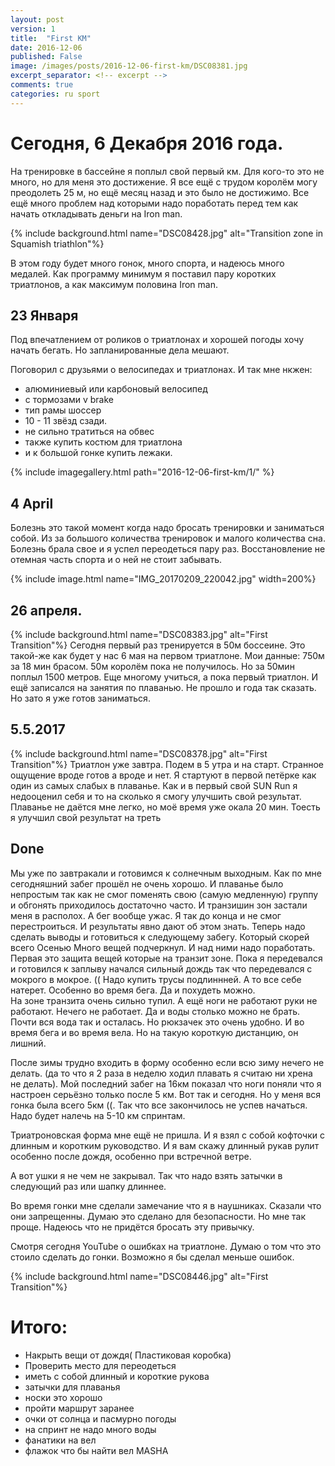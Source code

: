 ```yaml
---
layout: post
version: 1
title:  "First KM"
date: 2016-12-06
published: False
image: /images/posts/2016-12-06-first-km/DSC08381.jpg
excerpt_separator: <!-- excerpt -->
comments: true
categories: ru sport
---
```


# Сегодня, 6 Декабря 2016 года.  
На тренировке в бассейне я поплыл свой первый км.  Для кого-то это не много,  но для меня это достижение.  Я все ещё с трудом королём могу преодолеть 25 м, но ещё месяц назад и это было не достижимо.  Все ещё много проблем над которыми надо поработать перед тем как начать откладывать деньги на Iron man.

{% include background.html name="DSC08428.jpg" alt="Transition zone in Squamish triathlon"%}

В этом году будет много гонок, много спорта,  и надеюсь много медалей.  Как программу минимум я поставил пару коротких триатлонов, а как максимум половина Iron man.  

## 23 Января 
Под впечатлением от роликов о триатлонах и хорошей погоды хочу начать бегать.  Но запланированные дела мешают.  

Поговорил с друзьями о велосипедах и триатлонах. 
И так мне нкжен:
- алюминиевый или карбоновый велосипед
- с тормозами v brake
- тип рамы шоссер
- 10 - 11 звёзд сзади.  
- не сильно тратиться на обвес
- также купить костюм для триатлона
- и к большой гонке купить лежаки. 

{% include imagegallery.html path="2016-12-06-first-km/1/" %}

## 4 April
Болезнь это такой момент когда надо бросать тренировки и заниматься собой.  Из за большого количества тренировок и малого количества сна.  Болезнь брала свое и я успел переодеться пару раз.  Восстановление не отемная часть спорта и о ней не стоит забывать.  

{% include image.html name="IMG_20170209_220042.jpg" width=200%}

## 26 апреля. 

{% include background.html name="DSC08383.jpg" alt="First Transition"%}
Сегодня первый раз тренируется в 50м боссеине. Это такой-же как будет у нас 6 мая на первом триатлоне.
Мои данные: 750м за 18 мин брасом. 50м королём пока не получилось. Но за 50мин поплыл 1500 метров.
Еще многому учиться, а пока первый триатлон. И ещё записался на занятия по плаванью. Не прошло и года так сказать. Но зато я уже готов заниматься. 

## 5.5.2017
{% include background.html name="DSC08378.jpg" alt="First Transition"%}
Триатлон уже завтра. Подем в 5 утра и на старт. Странное ощущение вроде готов а вроде и нет. Я стартуют в первой петёрке как один из самых слабых в плаванье. Как и в первый свой SUN Run я недооценил себя и то на сколько я смогу улучшить свой результат. Плаванье не даётся мне легко, но моё время уже окала 20 мин. Тоесть  я улучшил свой результат на треть

## Done

Мы уже по завтракали и готовимся к солнечным выходным.  Как по мне сегодняшний забег прошёл не очень хорошо. И плаванье было непростым так как не смог поменять свою (самую медленную) группу и обгонять приходилось достаточно часто. И транзишин зон застали меня в располох. А бег вообще ужас. Я так до конца и не смог перестроиться.  И результаты явно дают об этом знать.  Теперь надо сделать выводы и готовиться к следующему забегу. Который скорей всего Осенью 
Много вещей подчеркнул. И над ними надо поработать. Первая это защита вещей которые на транзит зоне. Пока я передевался и готовился к заплыву начался сильный дождь так что передевался с мокрого в мокрое. ((
Надо купить трусы подлиннней. А то все себе натерет. Особенно во время бега.  Да и похудеть можно.  
На зоне транзита очень сильно тупил. А ещё ноги не работают руки не работают. Нечего не работает.  Да и воды столько можно не брать. Почти вся вода так и осталась. Но рюкзачек это очень удобно. И во время бега и во время вела. Но на такую короткую дистанцию, он лишний. 

После зимы трудно входить  в форму особенно если всю зиму нечего не делать. (да то что я 2 раза в неделю ходил плавать я считаю ни хрена не делать). Мой последний забег на 16км показал что ноги поняли что я настроен серьёзно только после 5 км.  Вот так и сегодня. Но у меня вся гонка была всего 5км ((. Так что все закончилось не успев начаться. Надо будет налечь на 5-10 км спринтам. 

Триатроновская форма мне ещё не пришла. И я взял с собой кофточки с длинным и коротким руководство. И я вам скажу длинный рукав рулит особенно после дождя, особенно при встречной ветре. 

А вот ушки я не чем не закрывал. Так что надо взять затычки в следующий раз или шапку длиннее. 

Во время гонки мне сделали замечание что я в наушниках. Сказали что они запрещенны. Думаю это сделано для безопасности. Но мне так проще. Надеюсь что не придётся бросать эту привычку. 

Смотря сегодня YouTube о ошибках на триатлоне. Думаю о том что это стоило сделать до гонки. 
Возможно я бы сделал меньше ошибок.

{% include background.html name="DSC08446.jpg" alt="First Transition"%}

# Итого:
* Накрыть вещи от дождя( Пластиковая коробка) 
* Проверить место для переодеться 
* иметь с собой длинный и короткие рукова
* затычки для плаванья
* носки это хорошо 
* пройти маршрут заранее
* очки от солнца и пасмурно погоды 
* на спринт не надо много воды
* фанатики на вел
* флажок что бы найти вел
MASHA
